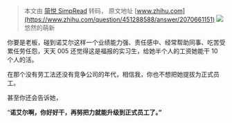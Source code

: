 > 本文由 [简悦 SimpRead](http://ksria.com/simpread/) 转码， 原文地址 [www.zhihu.com](https://www.zhihu.com/question/451288588/answer/2070661151) ![](https://pic2.zhimg.com/v2-56ec03851715752a832e2f3a2b5a94a5_xs.jpg?source=1940ef5c)悠然的萌新​

你要是老板，碰到诺艾尔这样一个业绩能力强、责任感中、经常帮助同事、吃苦受累任劳任怨，天天 005 还觉得这是福报的实习生，给她半个人的工资她能干 10 个人的活。

在那个没有劳工法还没有竞争公司的年代，相信我，你也不想把她提拔为正式员工。

甚至你还会告诉她，

“**诺艾尔啊，你好好干，再努把力就能升级到正式员工了。”**